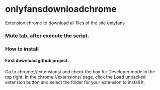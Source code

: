 # onlyfansdownloadchrome
Extension chrome to download all files of the site onlyfans


### Mute tab, after execute the script.

### How to install
#### First download github project.

Go to chrome://extensions/ and check the box for Developer mode in the top right.
In the chrome://extensions/ page, click the Load unpacked extension button and select the folder for your extension to install it.

